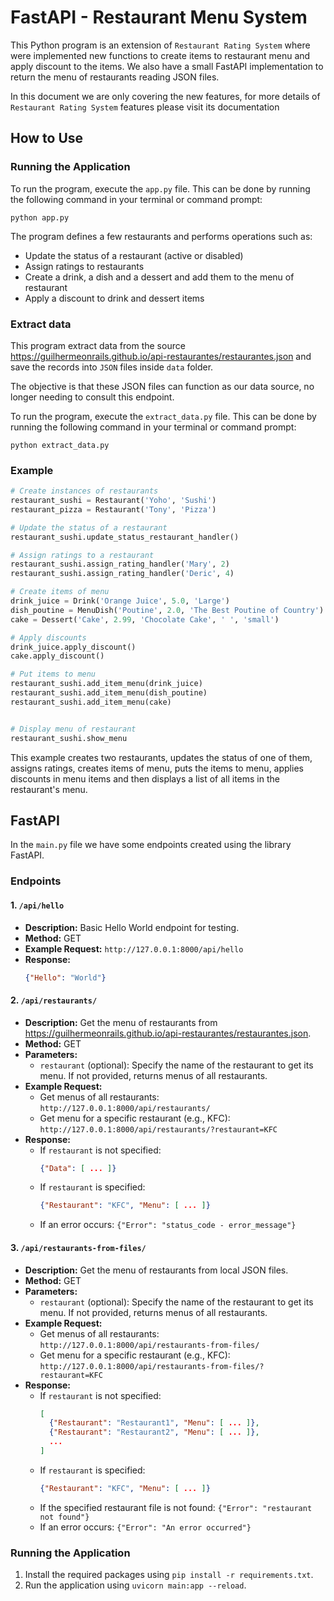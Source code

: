 # FastAPI - Restaurant Menu System

This Python program is an extension of `Restaurant Rating System` where were implemented new functions to create items to restaurant menu and apply discount to the items. We also have a small FastAPI implementation to return the menu of restaurants reading JSON files.

In this document we are only covering the new features, for more details of `Restaurant Rating System` features please visit its documentation

## How to Use

### Running the Application

To run the program, execute the `app.py` file. This can be done by running the following command in your terminal or command prompt:

```
python app.py
```

The program defines a few restaurants and performs operations such as:

 - Update the status of a restaurant (active or disabled) 
 - Assign ratings to restaurants
 - Create a drink, a dish and a dessert and add them to the menu of restaurant
 - Apply a discount to drink and dessert items

### Extract data

This program extract data from the source https://guilhermeonrails.github.io/api-restaurantes/restaurantes.json and save the records into `JSON` files inside `data` folder.

The objective is that these JSON files can function as our data source, no longer needing to consult this endpoint.

To run the program, execute the `extract_data.py` file. This can be done by running the following command in your terminal or command prompt:

```
python extract_data.py
```

### Example

```python
# Create instances of restaurants
restaurant_sushi = Restaurant('Yoho', 'Sushi')
restaurant_pizza = Restaurant('Tony', 'Pizza')

# Update the status of a restaurant
restaurant_sushi.update_status_restaurant_handler()

# Assign ratings to a restaurant
restaurant_sushi.assign_rating_handler('Mary', 2)
restaurant_sushi.assign_rating_handler('Deric', 4)

# Create items of menu
drink_juice = Drink('Orange Juice', 5.0, 'Large')
dish_poutine = MenuDish('Poutine', 2.0, 'The Best Poutine of Country')
cake = Dessert('Cake', 2.99, 'Chocolate Cake', ' ', 'small')

# Apply discounts
drink_juice.apply_discount()
cake.apply_discount()

# Put items to menu
restaurant_sushi.add_item_menu(drink_juice)
restaurant_sushi.add_item_menu(dish_poutine)
restaurant_sushi.add_item_menu(cake)


# Display menu of restaurant
restaurant_sushi.show_menu
```

This example creates two restaurants, updates the status of one of them, assigns ratings, creates items of menu, puts the items to menu, applies discounts in menu items and then displays a list of all items in the restaurant's menu.

## FastAPI

In the `main.py` file we have some endpoints created using the library FastAPI.

### Endpoints

#### 1. `/api/hello`

- **Description:** Basic Hello World endpoint for testing.
- **Method:** GET
- **Example Request:** `http://127.0.0.1:8000/api/hello`
- **Response:**
  ```json
  {"Hello": "World"}
  ```

#### 2. `/api/restaurants/`

- **Description:** Get the menu of restaurants from https://guilhermeonrails.github.io/api-restaurantes/restaurantes.json.
- **Method:** GET
- **Parameters:**
  - `restaurant` (optional): Specify the name of the restaurant to get its menu. If not provided, returns menus of all restaurants.
- **Example Request:**
  - Get menus of all restaurants: `http://127.0.0.1:8000/api/restaurants/`
  - Get menu for a specific restaurant (e.g., KFC): `http://127.0.0.1:8000/api/restaurants/?restaurant=KFC`
- **Response:**
  - If `restaurant` is not specified:
    ```json
    {"Data": [ ... ]}
    ```
  - If `restaurant` is specified:
    ```json
    {"Restaurant": "KFC", "Menu": [ ... ]}
    ```
  - If an error occurs: `{"Error": "status_code - error_message"}`

#### 3. `/api/restaurants-from-files/`

- **Description:** Get the menu of restaurants from local JSON files.
- **Method:** GET
- **Parameters:**
  - `restaurant` (optional): Specify the name of the restaurant to get its menu. If not provided, returns menus of all restaurants.
- **Example Request:**
  - Get menus of all restaurants: `http://127.0.0.1:8000/api/restaurants-from-files/`
  - Get menu for a specific restaurant (e.g., KFC): `http://127.0.0.1:8000/api/restaurants-from-files/?restaurant=KFC`
- **Response:**
  - If `restaurant` is not specified:
    ```json
    [
      {"Restaurant": "Restaurant1", "Menu": [ ... ]},
      {"Restaurant": "Restaurant2", "Menu": [ ... ]},
      ...
    ]
    ```
  - If `restaurant` is specified:
    ```json
    {"Restaurant": "KFC", "Menu": [ ... ]}
    ```
  - If the specified restaurant file is not found: `{"Error": "restaurant not found"}`
  - If an error occurs: `{"Error": "An error occurred"}`

### Running the Application

1. Install the required packages using `pip install -r requirements.txt`.
2. Run the application using `uvicorn main:app --reload`.
